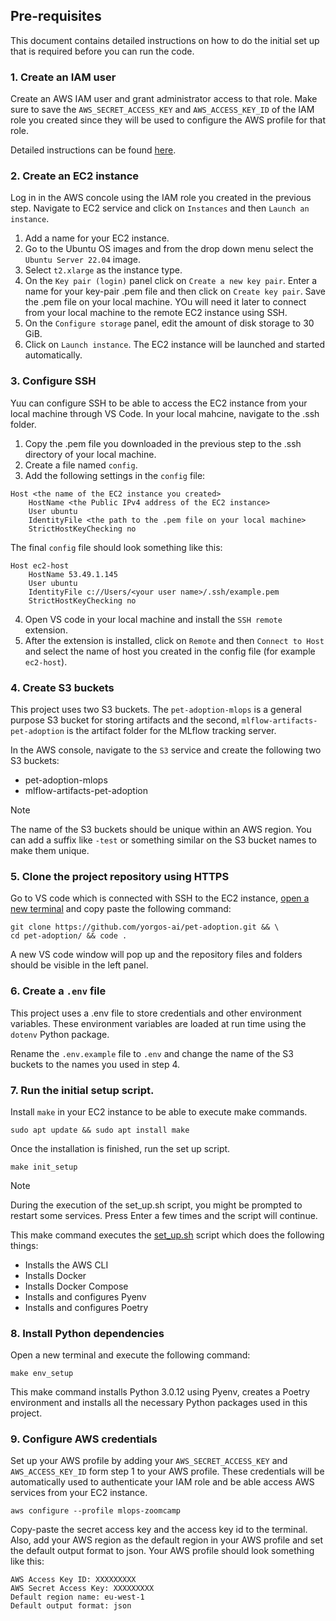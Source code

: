 ## Pre-requisites

This document contains detailed instructions on how to do the initial set up that is required before you can run the code.

### 1. Create an IAM user
Create an AWS IAM user and grant administrator access to that role. Make sure to save the `AWS_SECRET_ACCESS_KEY` and `AWS_ACCESS_KEY_ID` of the IAM role you created since they will be used to configure the AWS profile for that role.

Detailed instructions can be found [here](https://docs.aws.amazon.com/IAM/latest/UserGuide/id_users_create.html).

### 2. Create an EC2 instance
Log in in the AWS concole using the IAM role you created in the previous step. Navigate to EC2 service and click on `Instances` and then `Launch an instance`.
1. Add a name for your EC2 instance.
2. Go to the Ubuntu OS images and from the drop down menu select the `Ubuntu Server 22.04` image.
3. Select `t2.xlarge` as the instance type.
4. On the `Key pair (login)` panel click on `Create a new key pair`. Enter a name for your key-pair .pem file and then click on `Create key pair`. Save the .pem file on your local machine. YOu will need it later to connect from your local machine to the remote EC2 instance using SSH.
5. On the `Configure storage` panel, edit the amount of disk storage to 30 GiB.
6. Click on `Launch instance`. The EC2 instance will be launched and started automatically.

### 3. Configure SSH
Yuu can configure SSH to be able to access the EC2 instance from your local machine through VS Code.
In your local mahcine, navigate to the .ssh folder.

1. Copy the .pem file you downloaded in the previous step to the .ssh directory of your local machine.
2. Create a file named `config`.
3. Add the following settings in the `config` file:
```
Host <the name of the EC2 instance you created>
    HostName <the Public IPv4 address of the EC2 instance>
    User ubuntu
    IdentityFile <the path to the .pem file on your local machine>
    StrictHostKeyChecking no
```
The final `config` file should look something like this:
```
Host ec2-host
    HostName 53.49.1.145
    User ubuntu
    IdentityFile c://Users/<your user name>/.ssh/example.pem
    StrictHostKeyChecking no
```

4. Open VS code in your local machine and install the `SSH remote` extension.
5. After the extension is installed, click on `Remote` and then `Connect to Host` and select the name of host you created in the config file (for example `ec2-host`).

### 4. Create S3 buckets
This project uses two S3 buckets. The `pet-adoption-mlops` is a general purpose S3 bucket for storing artifacts and the second, `mlflow-artifacts-pet-adoption` is the artifact folder for the MLflow tracking server.

In the AWS console, navigate to the `S3` service and create the following two S3 buckets:
- pet-adoption-mlops
- mlflow-artifacts-pet-adoption

> [!NOTE]
> The name of the S3 buckets should be unique within an AWS region. You can add a suffix like `-test` or something similar on the S3 bucket names to make them unique.

### 5. Clone the project repository using HTTPS
Go to VS code which is connected with SSH to the EC2 instance, <ins>open a new terminal</ins> and copy paste the following command:
```
git clone https://github.com/yorgos-ai/pet-adoption.git && \
cd pet-adoption/ && code .
```
A new VS code window will pop up and the repository files and folders should be visible in the left panel.

### 6. Create a `.env` file
This project uses a .env file to store credentials and other environment variables. These environment variables are loaded at run time using the `dotenv` Python package.

Rename the `.env.example` file to `.env` and change the name of the S3 buckets to the names you used in step 4.

### 7. Run the initial setup script.
Install `make` in your EC2 instance to be able to execute make commands.
```
sudo apt update && sudo apt install make
```

Once the installation is finished, run the set up script.
```
make init_setup
```

> [!NOTE]
> During the execution of the set_up.sh script, you might be prompted to restart some services. Press Enter a few times and the script will continue.

This make command executes the [set_up.sh](pet_adoption/scripts/set_up.sh) script which does the following things:
- Installs the AWS CLI
- Installs Docker
- Installs Docker Compose
- Installs and configures Pyenv
- Installs and configures Poetry

### 8. Install Python dependencies
Open a new terminal and execute the following command:
```
make env_setup
```
This make command installs Python 3.0.12 using Pyenv, creates a Poetry environment and installs all the necessary Python packages used in this project.

### 9. Configure AWS credentials
Set up your AWS profile by adding your `AWS_SECRET_ACCESS_KEY` and `AWS_ACCESS_KEY_ID` form step 1 to your AWS profile. These credentials will be automatically used to authenticate your IAM role and be able access AWS services from your EC2 instance.

```
aws configure --profile mlops-zoomcamp
```
Copy-paste the secret access key and the access key id to the terminal. Also, add your AWS region as the default region in your AWS profile and set the default output format to json. Your AWS profile should look something like this:
```
AWS Access Key ID: XXXXXXXXX
AWS Secret Access Key: XXXXXXXXX
Default region name: eu-west-1
Default output format: json
```
